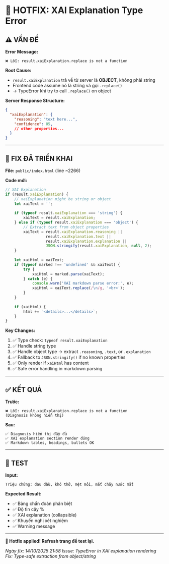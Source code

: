 # 🐛 HOTFIX: XAI Explanation Type Error

## ⚠️ VẤN ĐỀ

**Error Message:**
```
❌ Lỗi: result.xaiExplanation.replace is not a function
```

**Root Cause:**
- `result.xaiExplanation` trả về từ server là **OBJECT**, không phải string
- Frontend code assume nó là string và gọi `.replace()`
- → TypeError khi try to call `.replace()` on object

**Server Response Structure:**
```json
{
  "xaiExplanation": {
    "reasoning": "text here...",
    "confidence": 85,
    // other properties...
  }
}
```

---

## 🔧 FIX ĐÃ TRIỂN KHAI

**File:** `public/index.html` (line ~2266)

**Code mới:**
```javascript
// XAI Explanation
if (result.xaiExplanation) {
    // xaiExplanation might be string or object
    let xaiText = '';
    
    if (typeof result.xaiExplanation === 'string') {
        xaiText = result.xaiExplanation;
    } else if (typeof result.xaiExplanation === 'object') {
        // Extract text from object properties
        xaiText = result.xaiExplanation.reasoning || 
                  result.xaiExplanation.text || 
                  result.xaiExplanation.explanation ||
                  JSON.stringify(result.xaiExplanation, null, 2);
    }
    
    let xaiHtml = xaiText;
    if (typeof marked !== 'undefined' && xaiText) {
        try {
            xaiHtml = marked.parse(xaiText);
        } catch (e) {
            console.warn('XAI markdown parse error:', e);
            xaiHtml = xaiText.replace(/\n/g, '<br>');
        }
    }
    
    if (xaiHtml) {
        html += `<details>...</details>`;
    }
}
```

**Key Changes:**
1. ✅ Type check: `typeof result.xaiExplanation`
2. ✅ Handle string type
3. ✅ Handle object type → extract `.reasoning`, `.text`, or `.explanation`
4. ✅ Fallback to `JSON.stringify()` if no known properties
5. ✅ Only render if `xaiHtml` has content
6. ✅ Safe error handling in markdown parsing

---

## ✅ KẾT QUẢ

**Trước:**
```
❌ Lỗi: result.xaiExplanation.replace is not a function
(Diagnosis không hiển thị)
```

**Sau:**
```
✅ Diagnosis hiển thị đầy đủ
✅ XAI explanation section render đúng
✅ Markdown tables, headings, bullets OK
```

---

## 🧪 TEST

**Input:**
```
Triệu chứng: đau đầu, khó thở, mệt mỏi, mắt chảy nước mắt
```

**Expected Result:**
- ✅ Bảng chẩn đoán phân biệt
- ✅ Độ tin cậy %
- ✅ XAI explanation (collapsible)
- ✅ Khuyến nghị xét nghiệm
- ✅ Warning message

---

**🎉 Hotfix applied! Refresh trang để test lại.**

*Ngày fix: 14/10/2025 21:58*
*Issue: TypeError in XAI explanation rendering*
*Fix: Type-safe extraction from object/string*
